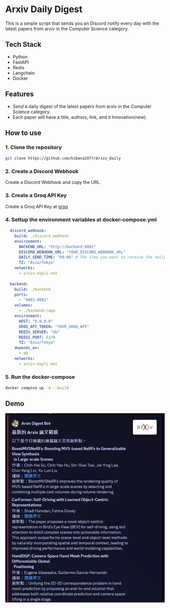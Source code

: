 # Arxiv Daily Digest

This is a simple script that sends you an Discord notify every day with the latest papers from arxiv in the Computer Science category.

## Tech Stack

- Python
- FastAPI
- Redis
- Langchain
- Docker

## Features

- Send a daily digest of the latest papers from arxiv in the Computer Science category.
- Each paper will have a title, authors, link, and it Innovation(new).

## How to use

### 1. Clone the repository

```bash
git clone https://github.com/hibana2077/Arxiv_Daily
```

### 2. Create a Discord Webhook

Create a Discord Webhook and copy the URL.

### 3. Create a Groq API Key

Create a Groq API Key at [groq](https://groq.com/)

### 4. Settup the environment variables at docker-compose.yml

```yml
  discord_webhook:
    build: ./discord_webhook
    environment:
      BACKEND_URL: "http://backend:8081"
      DISCORD_WEBHOOK_URL: "YOUR_DISCORD_WEBHOOK_URL"
      DAILY_SEND_TIME: "09:00" # The time you want to receive the daily digest
      TZ: "Asia/Tokyo"
    networks:
      - arxiv-dayli-net

  backend:
    build: ./backend
    ports:
      - "8081:8081"
    volumes:
      - ./backend:/app
    environment:
      HOST: "0.0.0.0"
      GROQ_API_TOKEN: "YOUR_GROQ_API"
      REDIS_SERVER: "db"
      REDIS_PORT: 6379
      TZ: "Asia/Tokyo"
    depends_on:
      - db
    networks:
      - arxiv-dayli-net
```

### 5. Run the docker-compose

```bash
docker compose up -d --build
```

## Demo

![alt text](image.png)